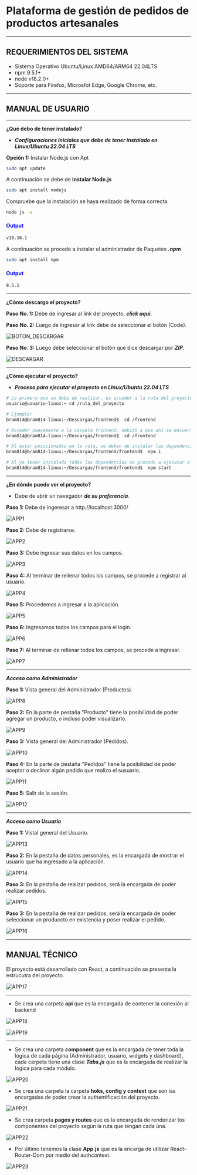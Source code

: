 # **Plataforma de gestión de pedidos de productos artesanales**


---
## **REQUERIMIENTOS DEL SISTEMA**
- Sistema Operativo Ubuntu/Linux AMD64/ARM64 22.04LTS
- npm 9.5.1+
- node v18.2.0+
- Soporte para Firefox, Microsfot Edge, Google Chrome, etc.

---
## **MANUAL DE USUARIO**

---
**¿Qué debo de tener instalado?**

- ***Configuraciones Iniciales que debe de tener instalado en Linux/Ubuntu 22.04 LTS***


**Opción 1:** Instalar Node.js con Apt
```bash
sudo apt update
```

A continuación se debe de **instalar Node.js**
```bash
sudo apt install nodejs
```

Compruebe que la instalación se haya realizado de forma correcta.
```bash
node js -v
```

<h4 style="color:blue">Output</h4>

```bash
v18.16.1
```

A continuación se procede a instalar el administrador de Paquetes ***.npm***

```bash
sudo apt install npm
```


<h4 style="color:blue">Output</h4>

```bash
9.5.1
```

----

**¿Cómo descargo el proyecto?**

**Paso No. 1:** Debe de ingresar al link del proyecto, ***<a src="https://github.com/bram814/frontend.git">click aqui.</a>***



**Paso No. 2:** Luego de ingresar al link debe de seleccionar el botón (Code).

![BOTON_DESCARGAR](/img/boton_descarga.png)

**Paso No. 3:** Luego debe seleccionar el botón que dice descargar por ***ZIP***.


![DESCARGAR](/img/descargar.png)

-----
**¿Cómo ejecutar el proyecto?**

- ***Proceso para ejecutar el proyecto en LInux/Ubuntu 22.04 LTS***
```bash
# Lo primero que se debe de realizar, es acceder a la ruta del proyecto:
usuario@usuario-linux:~ cd /ruta_del_proyecto

# Ejemplo:
bram814@bram814-linux:~/Descargas/frontend$  cd /frontend

# Acceder nuevamente a la carpeta frontend, debido a que ahí se encuentra el proyecto a ejecutar.
bram814@bram814-linux:~/Descargas/frontend$  cd /frontend

# Al estar posicionados en la ruta, se deben de instalar las dependencias.
bram814@bram814-linux:~/Descargas/frontend/frontend$  npm i

# Al ya tener instalado todas las dependencias se procede a ejecutar el proyecto
bram814@bram814-linux:~/Descargas/frontend/frontend$  npm start

```
----

**¿En dónde puedo ver el proyecto?**

- Debe de abrir un navegador ***de su preferencia***.

**Paso 1:** Debe de ingeresar a http://localhost:3000/


![APP1](/img/app/home.png)

**Paso 2:** Debe de registrarse.

![APP2](/img/app/registro.png)


**Paso 3:** Debe ingresar sus datos en los campos.

![APP3](/img/app/ingreso_datos_registro.png)


**Paso 4:** Al terminar de rellenar todos los campos, se procede a registrar al usuario.

![APP4](/img/app/registrar.png)


**Paso 5:** Procedemos a ingresar a la aplicación.

![APP5](/img/app/login.png)

**Paso 6:** Ingresamos todos los campos para el login.


![APP6](/img/app/login_ingreso_datos.png)


**Paso 7:** Al terminar de rellenar todos los campos, se procede a ingresar.


![APP7](/img/app/login_ingreso.png)

----

***Acceso como Administrador***

**Paso 1:** Vista general del Administrador (Productos).


![APP8](/img/app/administrador.png)


**Paso 2:** En la parte de pestaña "Producto" tiene la posibilidad de poder agregar un producto, o incluso poder visualizarlo.

![APP9](/img/app/adminsitrador_producto_agregar_visualizar.png)

**Paso 3:** Vista general del Administrador (Pedidos).


![APP10](/img/app/administrador_pedidos.png)

**Paso 4:** En la parte de pestaña "Pedidos" tiene la posibilidad de poder aceptar o declinar algún pedido que realizo el susuario.

![APP11](/img/app/administrador_pedidos_aceptar.png)

**Paso 5:** Salir de la sesión.

![APP12](/img/app/administrador_logout.png)

----

***Acceso como Usuario***

**Paso 1:** Vistal general del Usuario.

![APP13](/img/app/usuario.png)


**Paso 2:** En la pestaña de datos personales, es la encargada de mostrar el usuario que ha ingresado a la aplicación.


![APP14](/img/app/usuario_datos_personales.png)

**Paso 3:** En la pestaña de realizar pedidos, será la encargada de poder realizar pedidos.

![APP15](/img/app/usuario_datos_personales.png)


**Paso 3:** En la pestaña de realizar pedidos, será la encargada de poder seleccionar un produccto en existencia y poser realizar el pedido.

![APP16](/img/app/usuario_realizar_pedidos.png)

----

## **MANUAL TÉCNICO**

El proyecto está desarrollado con React, a continuación se presenta la estrucutra del proyecto.

![APP17](/img/app/estructura.png)


----

- Se crea una carpeta **api** que es la encargada de contener la conexión al backend


![APP18](/img/app/api1.png)

![APP19](/img/app/api2.png)


----

- Se crea una carpeta **component** que es la encargada de tener toda la lógica de cada página (Administrador, usuario, widgets y dashboard), cada carpeta tiene una clase ***Tabs.js*** que es la encargada de realizar la lógica para cada módulo.


![APP20](/img/app/componente.png)

- Se crea una carpeta la carpeta **hoks, config y context** que son las encargadas de poder crear la authentificación del proyecto.


![APP21](/img/app/hooks.png)

- Se crea carpeta **pages y routes** que es la encargada de renderizar los componentes del proyecto según la ruta que tengan cada úna.


![APP22](/img/app/pages.png)

- Por último tenemos la clase **App.js** que es la encarga de utilizar React-Router-Dom por medio del authcontext.


![APP23](/img/app/react_routes.png)

